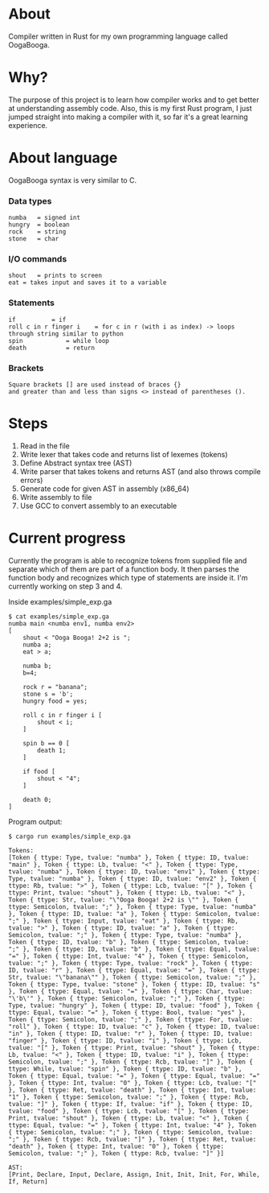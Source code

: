 # About

Compiler written in Rust for my own programming language called OogaBooga.

# Why?

The purpose of this project is to learn how compiler works and to get better at understanding assembly code. Also, this is my first Rust program, I just jumped straight into making a compiler with it, so far it's a great learning experience.

# About language

OogaBooga syntax is very similar to C.

### Data types
```
numba 	= signed int
hungry 	= boolean
rock 	= string
stone 	= char
```
### I/O commands
```
shout	= prints to screen
eat	= takes input and saves it to a variable
```
### Statements
```
if			= if
roll c in r finger i	= for c in r (with i as index) -> loops through string similar to python
spin			= while loop
death			= return
```
### Brackets
```
Square brackets [] are used instead of braces {}
and greater than and less than signs <> instead of parentheses ().
```

# Steps

1. Read in the file
2. Write lexer that takes code and returns list of lexemes (tokens)
3. Define Abstract syntax tree (AST)
4. Write parser that takes tokens and returns AST (and also throws compile errors)
5. Generate code for given AST in assembly (x86_64)
6. Write assembly to file
7. Use GCC to convert assembly to an executable

# Current progress

Currently the program is able to recognize tokens from supplied file and separate which of them are part of a function body.
It then parses the function body and recognizes which type of statements are inside it. I'm currently working on step 3 and 4.

Inside examples/simple_exp.ga

```
$ cat examples/simple_exp.ga 
numba main <numba env1, numba env2> 
[
	shout < "Ooga Booga! 2+2 is ";
	numba a;
	eat > a;

	numba b;
	b=4;

	rock r = "banana";
	stone s = 'b';
	hungry food = yes;
	
	roll c in r finger i [
		shout < i;
	]

	spin b == 0 [
		death 1;
	]

	if food [
		shout < "4";
	]
	
	death 0;
]
```

Program output:

```
$ cargo run examples/simple_exp.ga

Tokens:
[Token { ttype: Type, tvalue: "numba" }, Token { ttype: ID, tvalue: "main" }, Token { ttype: Lb, tvalue: "<" }, Token { ttype: Type, tvalue: "numba" }, Token { ttype: ID, tvalue: "env1" }, Token { ttype: Type, tvalue: "numba" }, Token { ttype: ID, tvalue: "env2" }, Token { ttype: Rb, tvalue: ">" }, Token { ttype: Lcb, tvalue: "[" }, Token { ttype: Print, tvalue: "shout" }, Token { ttype: Lb, tvalue: "<" }, Token { ttype: Str, tvalue: "\"Ooga Booga! 2+2 is \"" }, Token { ttype: Semicolon, tvalue: ";" }, Token { ttype: Type, tvalue: "numba" }, Token { ttype: ID, tvalue: "a" }, Token { ttype: Semicolon, tvalue: ";" }, Token { ttype: Input, tvalue: "eat" }, Token { ttype: Rb, tvalue: ">" }, Token { ttype: ID, tvalue: "a" }, Token { ttype: Semicolon, tvalue: ";" }, Token { ttype: Type, tvalue: "numba" }, Token { ttype: ID, tvalue: "b" }, Token { ttype: Semicolon, tvalue: ";" }, Token { ttype: ID, tvalue: "b" }, Token { ttype: Equal, tvalue: "=" }, Token { ttype: Int, tvalue: "4" }, Token { ttype: Semicolon, tvalue: ";" }, Token { ttype: Type, tvalue: "rock" }, Token { ttype: ID, tvalue: "r" }, Token { ttype: Equal, tvalue: "=" }, Token { ttype: Str, tvalue: "\"banana\"" }, Token { ttype: Semicolon, tvalue: ";" }, Token { ttype: Type, tvalue: "stone" }, Token { ttype: ID, tvalue: "s" }, Token { ttype: Equal, tvalue: "=" }, Token { ttype: Char, tvalue: "\'b\'" }, Token { ttype: Semicolon, tvalue: ";" }, Token { ttype: Type, tvalue: "hungry" }, Token { ttype: ID, tvalue: "food" }, Token { ttype: Equal, tvalue: "=" }, Token { ttype: Bool, tvalue: "yes" }, Token { ttype: Semicolon, tvalue: ";" }, Token { ttype: For, tvalue: "roll" }, Token { ttype: ID, tvalue: "c" }, Token { ttype: ID, tvalue: "in" }, Token { ttype: ID, tvalue: "r" }, Token { ttype: ID, tvalue: "finger" }, Token { ttype: ID, tvalue: "i" }, Token { ttype: Lcb, tvalue: "[" }, Token { ttype: Print, tvalue: "shout" }, Token { ttype: Lb, tvalue: "<" }, Token { ttype: ID, tvalue: "i" }, Token { ttype: Semicolon, tvalue: ";" }, Token { ttype: Rcb, tvalue: "]" }, Token { ttype: While, tvalue: "spin" }, Token { ttype: ID, tvalue: "b" }, Token { ttype: Equal, tvalue: "=" }, Token { ttype: Equal, tvalue: "=" }, Token { ttype: Int, tvalue: "0" }, Token { ttype: Lcb, tvalue: "[" }, Token { ttype: Ret, tvalue: "death" }, Token { ttype: Int, tvalue: "1" }, Token { ttype: Semicolon, tvalue: ";" }, Token { ttype: Rcb, tvalue: "]" }, Token { ttype: If, tvalue: "if" }, Token { ttype: ID, tvalue: "food" }, Token { ttype: Lcb, tvalue: "[" }, Token { ttype: Print, tvalue: "shout" }, Token { ttype: Lb, tvalue: "<" }, Token { ttype: Equal, tvalue: "=" }, Token { ttype: Int, tvalue: "4" }, Token { ttype: Semicolon, tvalue: ";" }, Token { ttype: Semicolon, tvalue: ";" }, Token { ttype: Rcb, tvalue: "]" }, Token { ttype: Ret, tvalue: "death" }, Token { ttype: Int, tvalue: "0" }, Token { ttype: Semicolon, tvalue: ";" }, Token { ttype: Rcb, tvalue: "]" }]

AST:
[Print, Declare, Input, Declare, Assign, Init, Init, Init, For, While, If, Return]
```
